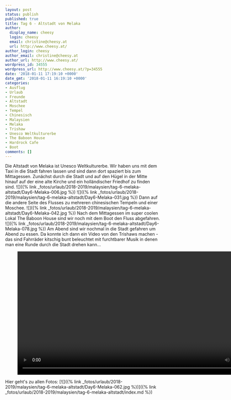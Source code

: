 ```yaml
---
layout: post
status: publish
published: true
title: Tag 6 - Altstadt von Melaka
author:
  display_name: cheesy
  login: cheesy
  email: christine@cheesy.at
  url: http://www.cheesy.at/
author_login: cheesy
author_email: christine@cheesy.at
author_url: http://www.cheesy.at/
wordpress_id: 34555
wordpress_url: http://www.cheesy.at/?p=34555
date: '2018-01-11 17:19:10 +0000'
date_gmt: '2018-01-11 16:19:10 +0000'
categories:
- Ausflug
- Urlaub
- Freunde
- Altstadt
- Moschee
- Tempel
- Chinesisch
- Malaysien
- Melaka
- Trishaw
- Unesco Weltkulturerbe
- The Baboon House
- Hardrock Cafe
- Boot
comments: []
---
```

Die Altstadt von Melaka ist Unesco Weltkulturerbe. Wir haben uns mit dem Taxi in die Stadt fahren lassen und sind dann dort spaziert bis zum Mittagessen. Zunächst durch die Stadt und auf den Hügel in der Mitte hinauf auf der eine alte Kirche und ein holländischer Friedhof zu finden sind.
![]({% link _fotos/urlaub/2018-2019/malaysien/tag-6-melaka-altstadt/Day6-Melaka-006.jpg %})
![]({% link _fotos/urlaub/2018-2019/malaysien/tag-6-melaka-altstadt/Day6-Melaka-031.jpg %})
Dann auf die andere Seite des Flusses zu mehreren chinesischen Tempeln und einer Moschee.
![]({% link _fotos/urlaub/2018-2019/malaysien/tag-6-melaka-altstadt/Day6-Melaka-042.jpg %})
Nach dem Mittagessen im super coolen Lokal The Baboon House sind wir noch mit dem Boot den Fluss abgefahren.
![]({% link _fotos/urlaub/2018-2019/malaysien/tag-6-melaka-altstadt/Day6-Melaka-078.jpg %})
Am Abend sind wir nochmal in die Stadt gefahren um Abend zu essen. Da konnte ich dann ein Video von den Trishaws machen - das sind Fahrräder kitschig bunt beleuchtet mit furchtbarer Musik in denen man eine Runde durch die Stadt drehen kann...
<figure><video controls width="800" src="{% link /download/Videos/Trishaws Melaka.mp4 %}"></video></figure>
Hier geht's zu allen Fotos:
[![]({% link _fotos/urlaub/2018-2019/malaysien/tag-6-melaka-altstadt/Day6-Melaka-062.jpg %})]({% link _fotos/urlaub/2018-2019/malaysien/tag-6-melaka-altstadt/index.md %})
